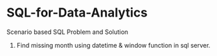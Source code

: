 # SQL-for-Data-Analytics
Scenario based SQL Problem and Solution
1. Find missing month using datetime & window function in sql server.
